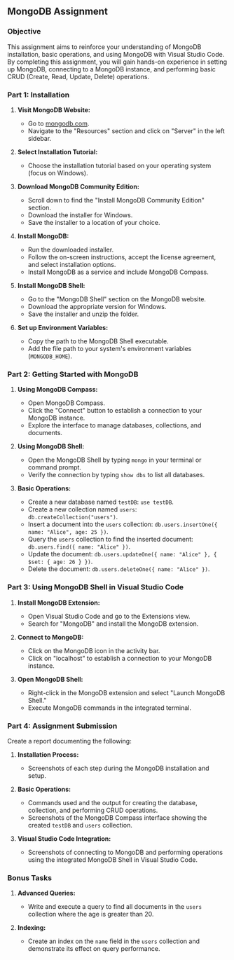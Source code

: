 ## MongoDB Assignment

### Objective
This assignment aims to reinforce your understanding of MongoDB installation, basic operations, and using MongoDB with Visual Studio Code. By completing this assignment, you will gain hands-on experience in setting up MongoDB, connecting to a MongoDB instance, and performing basic CRUD (Create, Read, Update, Delete) operations.

### Part 1: Installation

1. **Visit MongoDB Website:**
   - Go to [mongodb.com](https://www.mongodb.com/).
   - Navigate to the "Resources" section and click on "Server" in the left sidebar.

2. **Select Installation Tutorial:**
   - Choose the installation tutorial based on your operating system (focus on Windows).

3. **Download MongoDB Community Edition:**
   - Scroll down to find the "Install MongoDB Community Edition" section.
   - Download the installer for Windows.
   - Save the installer to a location of your choice.

4. **Install MongoDB:**
   - Run the downloaded installer.
   - Follow the on-screen instructions, accept the license agreement, and select installation options.
   - Install MongoDB as a service and include MongoDB Compass.

5. **Install MongoDB Shell:**
   - Go to the "MongoDB Shell" section on the MongoDB website.
   - Download the appropriate version for Windows.
   - Save the installer and unzip the folder.

6. **Set up Environment Variables:**
   - Copy the path to the MongoDB Shell executable.
   - Add the file path to your system's environment variables (`MONGODB_HOME`).

### Part 2: Getting Started with MongoDB

1. **Using MongoDB Compass:**
   - Open MongoDB Compass.
   - Click the "Connect" button to establish a connection to your MongoDB instance.
   - Explore the interface to manage databases, collections, and documents.

2. **Using MongoDB Shell:**
   - Open the MongoDB Shell by typing `mongo` in your terminal or command prompt.
   - Verify the connection by typing `show dbs` to list all databases.

3. **Basic Operations:**
   - Create a new database named `testDB`: `use testDB`.
   - Create a new collection named `users`: `db.createCollection("users")`.
   - Insert a document into the `users` collection: `db.users.insertOne({ name: "Alice", age: 25 })`.
   - Query the `users` collection to find the inserted document: `db.users.find({ name: "Alice" })`.
   - Update the document: `db.users.updateOne({ name: "Alice" }, { $set: { age: 26 } })`.
   - Delete the document: `db.users.deleteOne({ name: "Alice" })`.

### Part 3: Using MongoDB Shell in Visual Studio Code

1. **Install MongoDB Extension:**
   - Open Visual Studio Code and go to the Extensions view.
   - Search for "MongoDB" and install the MongoDB extension.

2. **Connect to MongoDB:**
   - Click on the MongoDB icon in the activity bar.
   - Click on "localhost" to establish a connection to your MongoDB instance.

3. **Open MongoDB Shell:**
   - Right-click in the MongoDB extension and select "Launch MongoDB Shell."
   - Execute MongoDB commands in the integrated terminal.

### Part 4: Assignment Submission

Create a report documenting the following:

1. **Installation Process:**
   - Screenshots of each step during the MongoDB installation and setup.

2. **Basic Operations:**
   - Commands used and the output for creating the database, collection, and performing CRUD operations.
   - Screenshots of the MongoDB Compass interface showing the created `testDB` and `users` collection.

3. **Visual Studio Code Integration:**
   - Screenshots of connecting to MongoDB and performing operations using the integrated MongoDB Shell in Visual Studio Code.

### Bonus Tasks

1. **Advanced Queries:**
   - Write and execute a query to find all documents in the `users` collection where the age is greater than 20.

2. **Indexing:**
   - Create an index on the `name` field in the `users` collection and demonstrate its effect on query performance.
